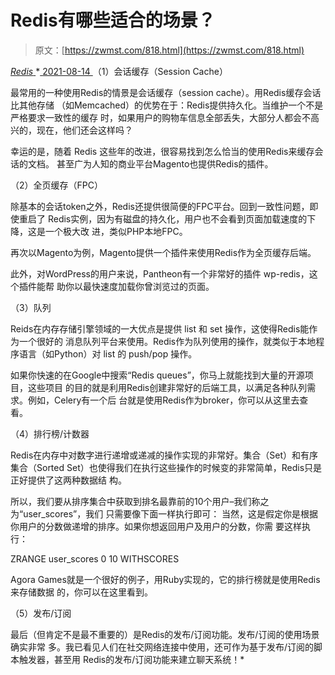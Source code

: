 <!--yml
category: 未分类
date: 0001-01-01 00:00:00
--->

# Redis有哪些适合的场景？

> 原文：[https://zwmst.com/818.html](https://zwmst.com/818.html)

   [ *Redis* ](https://zwmst.com/redis)*[ <time datetime="2021-08-14T08:13:19+08:00"> 2021-08-14 </time> ](https://zwmst.com/818.html)  （1）会话缓存（Session Cache）

最常用的一种使用Redis的情景是会话缓存（session cache）。用Redis缓存会话比其他存储 （如Memcached）的优势在于：Redis提供持久化。当维护一个不是严格要求一致性的缓存 时，如果用户的购物车信息全部丢失，大部分人都会不高兴的，现在，他们还会这样吗？

幸运的是，随着 Redis 这些年的改进，很容易找到怎么恰当的使用Redis来缓存会话的文档。 甚至广为人知的商业平台Magento也提供Redis的插件。

（2）全页缓存（FPC）

除基本的会话token之外，Redis还提供很简便的FPC平台。回到一致性问题，即使重启了 Redis实例，因为有磁盘的持久化，用户也不会看到页面加载速度的下降，这是一个极大改 进，类似PHP本地FPC。

再次以Magento为例，Magento提供一个插件来使用Redis作为全页缓存后端。

此外，对WordPress的用户来说，Pantheon有一个非常好的插件 wp-redis，这个插件能帮 助你以最快速度加载你曾浏览过的页面。

（3）队列

Reids在内存存储引擎领域的一大优点是提供 list 和 set 操作，这使得Redis能作为一个很好的 消息队列平台来使用。Redis作为队列使用的操作，就类似于本地程序语言（如Python）对 list 的 push/pop 操作。

如果你快速的在Google中搜索“Redis queues”，你马上就能找到大量的开源项目，这些项目 的目的就是利用Redis创建非常好的后端工具，以满足各种队列需求。例如，Celery有一个后 台就是使用Redis作为broker，你可以从这里去查看。

（4）排行榜/计数器

Redis在内存中对数字进行递增或递减的操作实现的非常好。集合（Set）和有序集合（Sorted Set）也使得我们在执行这些操作的时候变的非常简单，Redis只是正好提供了这两种数据结 构。

所以，我们要从排序集合中获取到排名最靠前的10个用户–我们称之为“user_scores”，我们 只需要像下面一样执行即可： 当然，这是假定你是根据你用户的分数做递增的排序。如果你想返回用户及用户的分数，你需 要这样执行：

ZRANGE user_scores 0 10 WITHSCORES

Agora Games就是一个很好的例子，用Ruby实现的，它的排行榜就是使用Redis来存储数据 的，你可以在这里看到。

（5）发布/订阅

最后（但肯定不是最不重要的）是Redis的发布/订阅功能。发布/订阅的使用场景确实非常 多。我已看见人们在社交网络连接中使用，还可作为基于发布/订阅的脚本触发器，甚至用 Redis的发布/订阅功能来建立聊天系统！*